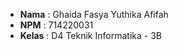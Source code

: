 - **Nama**  : Ghaida Fasya Yuthika Afifah  
- **NPM**   : 714220031
- **Kelas** : D4 Teknik Informatika - 3B
